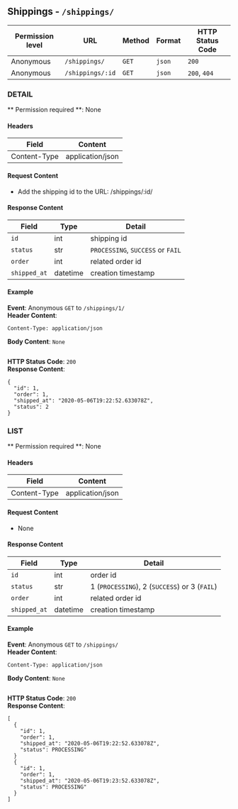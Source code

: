 ## Shippings - `/shippings/`


| Permission level  |   URL| Method  | Format   |  HTTP Status Code |
|---|---|---|---|---|
|  Anonymous |  `/shippings/` | `GET`|  `json` |  `200` |
|  Anonymous |  `/shippings/:id` | `GET`|  `json` |  `200`, `404` |
	


### DETAIL
** Permission required **: None

#### Headers
|  Field | Content  |
|---|---|
|  Content-Type | application/json  |

#### Request Content

- Add the shipping id to the URL: /shippings/:id/

#### Response Content
|  Field | Type  |Detail   |
|---|---|---|
|  `id` | int  |  shipping id |
|  `status`|  str | `PROCESSING`, `SUCCESS` or `FAIL` |
|  `order` | int  |  related order id |
|  `shipped_at` | datetime  |  creation timestamp |

#### Example

**Event**: Anonymous `GET` to `/shippings/1/`  
**Header Content**:
```
Content-Type: application/json
```
**Body Content**: `None`
```
```
**HTTP Status Code**: `200`  
**Response Content**:
```
{
  "id": 1,
  "order": 1,
  "shipped_at": "2020-05-06T19:22:52.633078Z",
  "status": 2
}
```

### LIST
** Permission required **: None

#### Headers
|  Field | Content  |
|---|---|
|  Content-Type | application/json  |

#### Request Content

- None

#### Response Content
|  Field | Type  |Detail   |
|---|---|---|
|  `id` | int  |  order id |
|  `status`|  str | 1 (`PROCESSING`), 2 (`SUCCESS`) or 3 (`FAIL`) |
|  `order` | int  |  related order id |
|  `shipped_at` | datetime  |  creation timestamp |

#### Example

**Event**: Anonymous `GET` to `/shippings/`  
**Header Content**:
```
Content-Type: application/json
```
**Body Content**: `None`
```
```
**HTTP Status Code**: `200`  
**Response Content**:
```
[
  {
    "id": 1,
    "order": 1,
    "shipped_at": "2020-05-06T19:22:52.633078Z",
    "status": PROCESSING"
  }
  {
    "id": 1,
    "order": 1,
    "shipped_at": "2020-05-06T19:23:52.633078Z",
    "status": PROCESSING"
  }
]
```